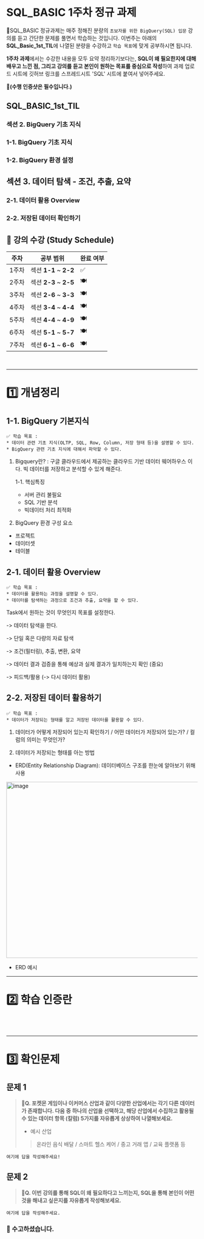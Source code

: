 # SQL_BASIC 1주차 정규 과제 

📌SQL_BASIC 정규과제는 매주 정해진 분량의 `초보자를 위한 BigQuery(SQL) 입문` 강의를 듣고 간단한 문제를 풀면서 학습하는 것입니다. 이번주는 아래의 **SQL_Basic_1st_TIL**에 나열된 분량을 수강하고 `학습 목표`에 맞게 공부하시면 됩니다.

**1주차 과제**에서는 수강한 내용을 모두 요약 정리하기보다는, **SQL이 왜 필요한지에 대해 배우고 느낀 점, 그리고 강의를 듣고 본인이 원하는 목표를 중심으로 작성**하여 과제 업로드 시트에 깃허브 링크를 스프레드시트 'SQL' 시트에 붙여서 넣어주세요. 

**👀(수행 인증샷은 필수입니다.)** 

## SQL_BASIC_1st_TIL

### 섹션 2. BigQuery 기초 지식

### 1-1. BigQuery 기초 지식

### 1-2. BigQuery 환경 설정

## 섹션 3. 데이터 탐색 - 조건, 추출, 요약

### 2-1. 데이터 활용 Overview 

### 2-2. 저장된 데이터 확인하기

## 🏁 강의 수강 (Study Schedule)

| 주차  | 공부 범위              | 완료 여부 |
| ----- | ---------------------- | --------- |
| 1주차 | 섹션 **1-1** ~ **2-2** | ✅         |
| 2주차 | 섹션 **2-3** ~ **2-5** | 🍽️         |
| 3주차 | 섹션 **2-6** ~ **3-3** | 🍽️         |
| 4주차 | 섹션 **3-4** ~ **4-4** | 🍽️         |
| 5주차 | 섹션 **4-4** ~ **4-9** | 🍽️         |
| 6주차 | 섹션 **5-1** ~ **5-7** | 🍽️         |
| 7주차 | 섹션 **6-1** ~ **6-6** | 🍽️         |


<br>

<!-- 여기까진 그대로 둬 주세요-->

---

# 1️⃣ 개념정리 
<!-- 강의 수강 이후에 아래의 학습 목표에 맞게 개념을 자유롭게 정리해주세요.-->
## 1-1. BigQuery 기본지식

~~~
✅ 학습 목표 :
* 데이터 관련 기초 지식(OLTP, SQL, Row, Column, 저장 형태 등)을 설명할 수 있다. 
* BigQuery 관련 기초 지식에 대해서 파악할 수 있다. 
~~~
1. Bigquery란? : 구글 클라우드에서 제공하는 클라우드 기반 데이터 웨어하우스 이다. 빅 데이터를 저장하고 분석할 수 있게 해준다.

   1-1. 핵심특징
    - 서버 관리 불필요
    - SQL 기반 분석
    - 빅데이터 처리 최적화

2. BigQuery 환경 구성 요소
  - 프로젝트
  - 데이터셋
  - 테이블
<!-- 새롭게 배운 내용을 자유롭게 정리해주세요.-->



## 2-1. 데이터 활용 Overview

~~~
✅ 학습 목표 :
* 데이터를 활용하는 과정을 설명할 수 있다.
* 데이터를 탐색하는 과정으로 조건과 추출, 요약을 할 수 있다. 
~~~
Task에서 원하는 것이 무엇인지 목표를 설정한다.

-> 데이터 탐색을 한다.

-> 단일 혹은 다량의 자료 탐색 

-> 조건(필터링), 추출, 변환, 요약

-> 데이터 결과 검증을 통해 예상과 실제 결과가 일치하는지 확인 (중요)

-> 피드백/활용 (-> 다시 데이터 활용)
<!-- 새롭게 배운 내용을 자유롭게 정리해주세요.-->



## 2-2. 저장된 데이터 활용하기

~~~
✅ 학습 목표 :
* 데이터가 저장되는 형태를 알고 저장된 데이터를 활용할 수 있다. 
~~~
1. 데이터가 어떻게 저장되어 있는지 확인하기 / 어떤 데이터가 저장되어 있는가? / 컬럼의 의미는 무엇인가?

2. 데이터가 저장되는 형태를 아는 방법

- ERD(Entity Relationship Diagram): 데이터베이스 구조를 한눈에 알아보기 위해 사용

<img width="912" height="464" alt="image" src="https://github.com/user-attachments/assets/18b5b5ba-e007-4895-b996-84a064f28b74" />

* ERD 예시

<!-- 새롭게 배운 내용을 자유롭게 정리해주세요.-->

---
# 2️⃣ 학습 인증란
<!-- 이 글을 지우고, 여기에 학습한 것을 인증해주세요.-->


<br>
<br>

---

# 3️⃣ 확인문제

## 문제 1

> **🧚Q. 포켓몬 게임이나 이커머스 산업과 같이 다양한 산업에서는 각기 다른 데이터가 존재합니다. 다음 중 하나의 산업을 선택하고, 해당 산업에서 수집하고 활용될 수 있는 데이터 항목 (칼럼) 5가지를 자유롭게 상상하여 나열해보세요.**
>
> - 예시 산업 
>
> >  온라인 음식 배달 / 스마트 헬스 케어 / 중고 거래 앱 / 교육 플랫폼 등 

<!--현실과 데이터 분석의 연결 고리를 상상하고, 데이터를 저장하는 형태를 활용하는 문제입니다. -->

<!--학습한 개념을 활용하여 자유롭게 설명해 보세요. 구체적인 예시를 들어 설명하면 더욱 좋습니다.-->

~~~
여기에 답을 작성해주세요!
~~~



## 문제 2

> **🧚Q. 이번 강의를 통해 SQL이 왜 필요하다고 느끼는지, SQL을 통해 본인이 어떤 것을 해내고 싶은지를 자유롭게 작성해보세요.**

~~~
여기에 답을 작성해주세요.
~~~



### 🎉 수고하셨습니다.








